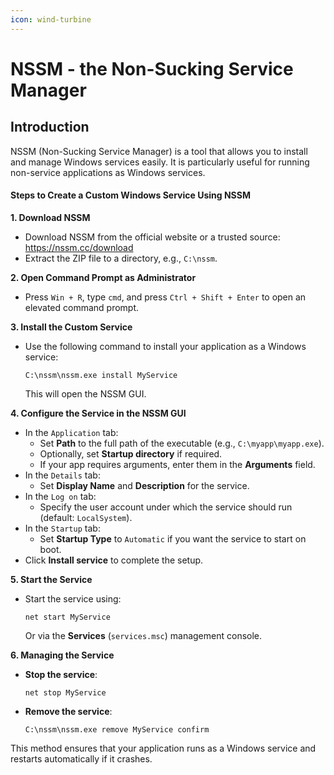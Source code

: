 ```yaml
---
icon: wind-turbine
---
```


# NSSM - the Non-Sucking Service Manager

## Introduction

NSSM (Non-Sucking Service Manager) is a tool that allows you to install and manage Windows services easily. It is particularly useful for running non-service applications as Windows services.

#### **Steps to Create a Custom Windows Service Using NSSM**

**1. Download NSSM**

* Download NSSM from the official website or a trusted source:\
  https://nssm.cc/download
* Extract the ZIP file to a directory, e.g., `C:\nssm`.

**2. Open Command Prompt as Administrator**

* Press `Win + R`, type `cmd`, and press `Ctrl + Shift + Enter` to open an elevated command prompt.

**3. Install the Custom Service**

*   Use the following command to install your application as a Windows service:

    ```shell
    C:\nssm\nssm.exe install MyService
    ```

    This will open the NSSM GUI.

**4. Configure the Service in the NSSM GUI**

* In the `Application` tab:
  * Set **Path** to the full path of the executable (e.g., `C:\myapp\myapp.exe`).
  * Optionally, set **Startup directory** if required.
  * If your app requires arguments, enter them in the **Arguments** field.
* In the `Details` tab:
  * Set **Display Name** and **Description** for the service.
* In the `Log on` tab:
  * Specify the user account under which the service should run (default: `LocalSystem`).
* In the `Startup` tab:
  * Set **Startup Type** to `Automatic` if you want the service to start on boot.
* Click **Install service** to complete the setup.

**5. Start the Service**

*   Start the service using:

    ```shell
    net start MyService
    ```

    Or via the **Services** (`services.msc`) management console.

**6. Managing the Service**

*   **Stop the service**:

    ```shell
    net stop MyService
    ```
*   **Remove the service**:

    ```shell
    C:\nssm\nssm.exe remove MyService confirm
    ```

This method ensures that your application runs as a Windows service and restarts automatically if it crashes.&#x20;

